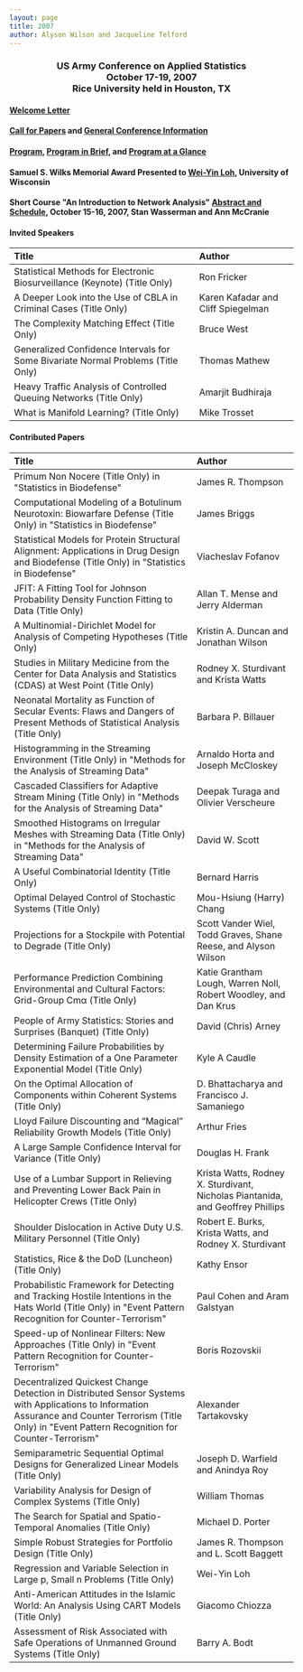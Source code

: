 ```yaml
---
layout: page
title: 2007
author: Alyson Wilson and Jacqueline Telford
---
```

<div align="center"><h3>US Army Conference on Applied Statistics<br>
October 17-19, 2007<br>
Rice University held in Houston, TX</h3></div>

#### [Welcome Letter](https://alysongwilson.github.io/ACAS/ACAS07/ACASWelcomeLetter.pdf)

#### [Call for Papers](https://alysongwilson.github.io/ACAS/ACAS07/callpapers.html) and [General Conference Information](https://alysongwilson.github.io/ACAS/ACAS07/general07.pdf)

#### [Program](https://alysongwilson.github.io/ACAS/DOE6/Agenda2007.pdf), [Program in Brief](https://alysongwilson.github.io/ACAS/ACAS07/ProgramBrief2007.pdf), and [Program at a Glance](https://alysongwilson.github.io/ACAS/ACAS07/glance.html)

#### Samuel S. Wilks Memorial Award Presented to [Wei-Yin Loh](https://alysongwilson.github.io/ACAS/ACAS07/LohWilks.jpg), University of Wisconsin 

#### Short Course "An Introduction to Network Analysis" [Abstract and Schedule](https://alysongwilson.github.io/ACAS/ACAS07/ShortCourse2007.pdf), October 15-16, 2007, Stan Wasserman and Ann McCranie


#### Invited Speakers

| Title | Author |
| :--- | :--- |
| Statistical Methods for Electronic Biosurveillance (Keynote) (Title Only) | Ron Fricker |
| A Deeper Look into the Use of CBLA in Criminal Cases (Title Only) | Karen Kafadar and Cliff Spiegelman |
| The Complexity Matching Effect (Title Only) | Bruce West |
| Generalized Confidence Intervals for Some Bivariate Normal Problems (Title Only) | Thomas Mathew |
| Heavy Traffic Analysis of Controlled Queuing Networks (Title Only) | Amarjit Budhiraja |
| What is Manifold Learning? (Title Only) | Mike Trosset |


#### Contributed Papers

| Title | Author |
| :--- | :--- |
| Primum Non Nocere (Title Only) in "Statistics in Biodefense" | James R. Thompson 
| Computational Modeling of a Botulinum Neurotoxin: Biowarfare Defense (Title Only) in "Statistics in Biodefense" | James Briggs |
| Statistical Models for Protein Structural Alignment: Applications in Drug Design and Biodefense (Title Only) in "Statistics in Biodefense" | Viacheslav Fofanov |
| JFIT: A Fitting Tool for Johnson Probability Density Function Fitting to Data (Title Only) | Allan T. Mense and Jerry Alderman |
| A Multinomial-Dirichlet Model for Analysis of Competing Hypotheses (Title Only) | Kristin A. Duncan and Jonathan Wilson |
| Studies in Military Medicine from the Center for Data Analysis and Statistics (CDAS) at West Point (Title Only) | Rodney X. Sturdivant and Krista Watts |
| Neonatal Mortality as Function of Secular Events: Flaws and Dangers of Present Methods of Statistical Analysis (Title Only) | Barbara P. Billauer |
| Histogramming in the Streaming Environment (Title Only) in "Methods for the Analysis of Streaming Data" | Arnaldo Horta and Joseph McCloskey |
| Cascaded Classifiers for Adaptive Stream Mining (Title Only) in "Methods for the Analysis of Streaming Data" | Deepak Turaga and Olivier Verscheure |
| Smoothed Histograms on Irregular Meshes with Streaming Data (Title Only) in "Methods for the Analysis of Streaming Data" | David W. Scott |
| A Useful Combinatorial Identity (Title Only) | Bernard Harris |
| Optimal Delayed Control of Stochastic Systems (Title Only) | Mou-Hsiung (Harry) Chang |
| Projections for a Stockpile with Potential to Degrade (Title Only) | Scott Vander Wiel, Todd Graves, Shane Reese, and Alyson Wilson |
| Performance Prediction Combining Environmental and Cultural Factors: Grid-Group Cmα (Title Only) | Katie Grantham Lough, Warren Noll, Robert Woodley, and Dan Krus |
| People of Army Statistics: Stories and Surprises (Banquet) (Title Only) | David (Chris) Arney |
| Determining Failure Probabilities by Density Estimation of a One Parameter Exponential Model (Title Only) | Kyle A Caudle |
| On the Optimal Allocation of Components within Coherent Systems (Title Only) | D. Bhattacharya and Francisco J. Samaniego |
| Lloyd Failure Discounting and “Magical” Reliability Growth Models (Title Only) | Arthur Fries |
| A Large Sample Confidence Interval for Variance (Title Only) | Douglas H. Frank |
| Use of a Lumbar Support in Relieving and Preventing Lower Back Pain in Helicopter Crews (Title Only) | Krista Watts, Rodney X. Sturdivant, Nicholas Piantanida, and Geoffrey Phillips |
| Shoulder Dislocation in Active Duty U.S. Military Personnel (Title Only) | Robert E. Burks, Krista Watts, and Rodney X. Sturdivant |
| Statistics, Rice & the DoD (Luncheon) (Title Only) | Kathy Ensor |
| Probabilistic Framework for Detecting and Tracking Hostile Intentions in the Hats World (Title Only) in "Event Pattern Recognition for Counter-Terrorism" | Paul Cohen and Aram Galstyan |
| Speed-up of Nonlinear Filters: New Approaches (Title Only) in "Event Pattern Recognition for Counter-Terrorism" | Boris Rozovskii |
| Decentralized Quickest Change Detection in Distributed Sensor Systems with Applications to Information Assurance and Counter Terrorism (Title Only) in "Event Pattern Recognition for Counter-Terrorism" | Alexander Tartakovsky |
| Semiparametric Sequential Optimal Designs for Generalized Linear Models (Title Only) | Joseph D. Warfield and Anindya Roy |
| Variability Analysis for Design of Complex Systems (Title Only) | William Thomas |
| The Search for Spatial and Spatio-Temporal Anomalies (Title Only) | Michael D. Porter |
| Simple Robust Strategies for Portfolio Design (Title Only) | James R. Thompson and L. Scott Baggett |
| Regression and Variable Selection in Large p, Small n Problems (Title Only) | Wei-Yin Loh |
| Anti-American Attitudes in the Islamic World: An Analysis Using CART Models (Title Only) | Giacomo Chiozza |
| Assessment of Risk Associated with Safe Operations of Unmanned Ground Systems (Title Only) | Barry A. Bodt |
